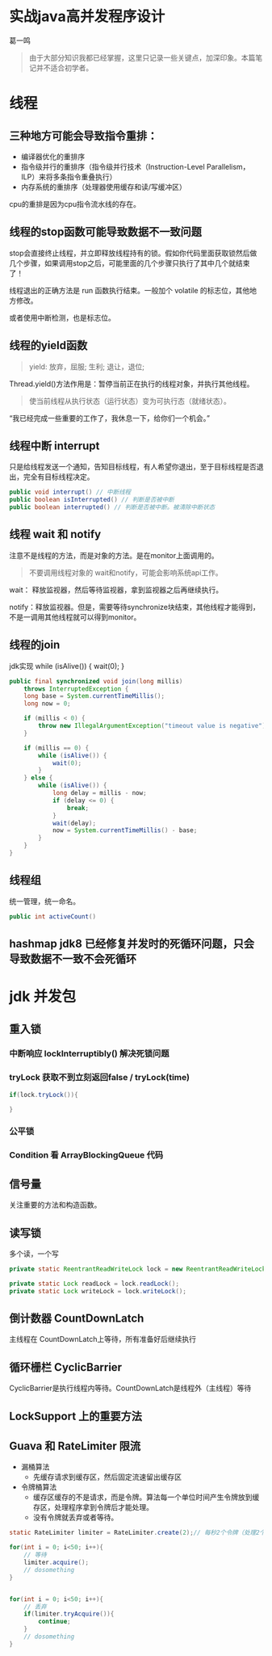 # 实战java高并发程序设计

葛一鸣

> 由于大部分知识我都已经掌握，这里只记录一些关键点，加深印象。本篇笔记并不适合初学者。

# 线程

## 三种地方可能会导致指令重排：

* 编译器优化的重排序
* 指令级并行的重排序（指令级并行技术（Instruction-Level
Parallelism， ILP）来将多条指令重叠执行）
* 内存系统的重排序（处理器使用缓存和读/写缓冲区）

cpu的重排是因为cpu指令流水线的存在。

## 线程的stop函数可能导致数据不一致问题

stop会直接终止线程，并立即释放线程持有的锁。假如你代码里面获取锁然后做几个步骤，如果调用stop之后，可能里面的几个步骤只执行了其中几个就结束了！

线程退出的正确方法是 run 函数执行结束。一般加个 volatile 的标志位，其他地方修改。

或者使用中断检测，也是标志位。

## 线程的yield函数

> yield:  放弃，屈服; 生利; 退让，退位;

Thread.yield()方法作用是：暂停当前正在执行的线程对象，并执行其他线程。

> 使当前线程从执行状态（运行状态）变为可执行态（就绪状态）。

“我已经完成一些重要的工作了，我休息一下，给你们一个机会。”

## 线程中断 interrupt

只是给线程发送一个通知，告知目标线程，有人希望你退出，至于目标线程是否退出，完全有目标线程决定。

```java
public void interrupt() // 中断线程
public boolean isInterrupted() // 判断是否被中断
public boolean interrupted() // 判断是否被中断。被清除中断状态

```

## 线程 wait 和 notify

注意不是线程的方法，而是对象的方法。是在monitor上面调用的。

> 不要调用线程对象的 wait和notify，可能会影响系统api工作。

wait： 释放监视器，然后等待监视器，拿到监视器之后再继续执行。

notify：释放监视器。但是，需要等待synchronize块结束，其他线程才能得到，不是一调用其他线程就可以得到monitor。

## 线程的join

jdk实现 while (isAlive()) { wait(0);  }

```java
public final synchronized void join(long millis)
    throws InterruptedException {
    long base = System.currentTimeMillis();
    long now = 0;

    if (millis < 0) {
        throw new IllegalArgumentException("timeout value is negative");
    }

    if (millis == 0) {
        while (isAlive()) {
            wait(0);
        }
    } else {
        while (isAlive()) {
            long delay = millis - now;
            if (delay <= 0) {
                break;
            }
            wait(delay);
            now = System.currentTimeMillis() - base;
        }
    }
}
```

## 线程组

统一管理，统一命名。

```java
public int activeCount()
```

## hashmap jdk8 已经修复并发时的死循环问题，只会导致数据不一致不会死循环


# jdk 并发包

## 重入锁

### 中断响应  lockInterruptibly() 解决死锁问题

### tryLock 获取不到立刻返回false / tryLock(time) 

```java
if(lock.tryLock()){

}
```

### 公平锁

### Condition 看 ArrayBlockingQueue 代码 


## 信号量

关注重要的方法和构造函数。

## 读写锁

多个读，一个写

```java
private static ReentrantReadWriteLock lock = new ReentrantReadWriteLock();

private static Lock readLock = lock.readLock();
private static Lock writeLock = lock.writeLock();

```

## 倒计数器 CountDownLatch

主线程在 CountDownLatch上等待，所有准备好后继续执行

## 循环栅栏 CyclicBarrier

CyclicBarrier是执行线程内等待。CountDownLatch是线程外（主线程）等待


## LockSupport 上的重要方法

## Guava 和 RateLimiter 限流

- 漏桶算法
  - 先缓存请求到缓存区，然后固定流速留出缓存区
- 令牌桶算法
  - 缓存区缓存的不是请求，而是令牌。算法每一个单位时间产生令牌放到缓存区，处理程序拿到令牌后才能处理。
  - 没有令牌就丢弃或者等待。

```java
static RateLimiter limiter = RateLimiter.create(2);// 每秒2个令牌（处理2个请求）

for(int i = 0; i<50; i++){
    // 等待
    limiter.acquire();
    // dosomething
}


for(int i = 0; i<50; i++){
    // 丢弃
    if(limiter.tryAcquire()){
        continue;
    }
    // dosomething
}

```